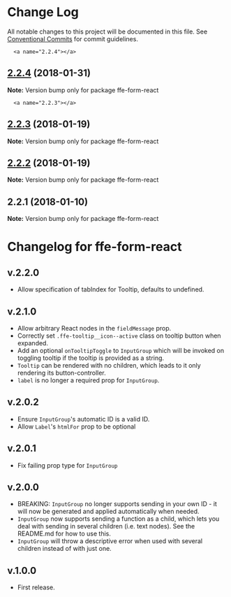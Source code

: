 # Change Log

All notable changes to this project will be documented in this file.
See [Conventional Commits](https://conventionalcommits.org) for commit guidelines.

      <a name="2.2.4"></a>
## [2.2.4](***REMOVED***) (2018-01-31)




**Note:** Version bump only for package ffe-form-react

      <a name="2.2.3"></a>
## [2.2.3](***REMOVED***) (2018-01-19)




**Note:** Version bump only for package ffe-form-react

  <a name="2.2.2"></a>
## [2.2.2](***REMOVED***) (2018-01-19)




**Note:** Version bump only for package ffe-form-react

<a name="2.2.1"></a>

## 2.2.1 (2018-01-10)

**Note:** Version bump only for package ffe-form-react

# Changelog for ffe-form-react

## v.2.2.0

* Allow specification of tabIndex for Tooltip, defaults to undefined.

## v.2.1.0

* Allow arbitrary React nodes in the `fieldMessage` prop.
* Correctly set `.ffe-tooltip__icon--active` class on tooltip button when expanded.
* Add an optional `onTooltipToggle` to `InputGroup` which will be invoked on toggling tooltip if the tooltip is
provided as a string.
* `Tooltip` can be rendered with no children, which leads to it only rendering its button-controller.
* `label` is no longer a required prop for `InputGroup`.

## v.2.0.2

* Ensure `InputGroup`'s automatic ID is a valid ID.
* Allow `Label`'s `htmlFor` prop to be optional

## v.2.0.1

* Fix failing prop type for `InputGroup`

## v.2.0.0

* BREAKING: `InputGroup` no longer supports sending in your own ID - it will now be generated
and applied automatically when needed.
* `InputGroup` now supports sending a function as a child, which lets you deal with sending in
several children (i.e. text nodes). See the README.md for how to use this.
* `InputGroup` will throw a descriptive error when used with several children instead of
with just one.

## v.1.0.0

* First release.
